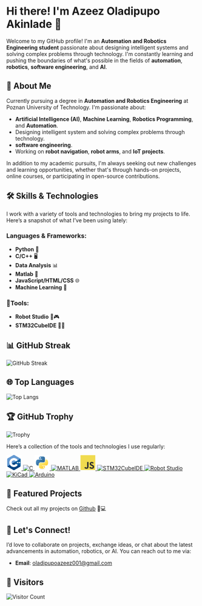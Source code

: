 # Hi there! I'm Azeez Oladipupo Akinlade 👋
Welcome to my GitHub profile! I'm an **Automation and Robotics Engineering student** passionate about designing intelligent systems and solving complex problems through technology. I'm constantly learning and pushing the boundaries of what's possible in the fields of **automation**, **robotics**, **software engineering**, and **AI**.
## 🚀 About Me
Currently pursuing a degree in **Automation and Robotics Engineering** at Poznan University of Technology.
I'm passionate about:
- **Artificial Intelligence (AI)**, **Machine Learning**, **Robotics Programming**, and **Automation**.
- Designing intelligent system and solving complex problems through technology.
- **software engineering**.
- Working on **robot navigation**, **robot arms**, and **IoT projects**.


In addition to my academic pursuits, I'm always seeking out new challenges and learning opportunities, whether that's through hands-on projects, online courses, or participating in open-source contributions.

## 🛠 Skills & Technologies

I work with a variety of tools and technologies to bring my projects to life. Here’s a snapshot of what I’ve been using lately:

### **Languages & Frameworks**:
- **Python** 🐍 
- **C/C++** 🖥️ 
- **Data Analysis** 📊
- **Matlab** 🔢
- **JavaScript/HTML/CSS** 🌐 
- **Machine Learning** 🧠

### 🔧**Tools**:
- **Robot Studio** 🤖🎮
- **STM32CubeIDE** 🧩💡

## 📊 GitHub Streak

![GitHub Streak](https://github-readme-streak-stats.herokuapp.com/?user=OlamiDiPupo-001&theme=radical)

## 🌐 Top Languages

![Top Langs](https://github-readme-stats.vercel.app/api/top-langs/?username=OlamiDiPupo-001&layout=compact&theme=radical)


## 🏆 GitHub Trophy

![Trophy](https://github-profile-trophy.vercel.app/?username=OlamiDiPupo-001&theme=radical)


Here’s a collection of the tools and technologies I use regularly:
<p align="left">
  <a href="https://en.cppreference.com/w/cpp" target="_blank" rel="noreferrer">
    <img src="https://raw.githubusercontent.com/devicons/devicon/master/icons/cplusplus/cplusplus-original.svg" alt="C++" width="40" height="40"/>
  </a>
  <a href="https://en.wikipedia.org/wiki/C_(programming_language)" target="_blank" rel="noreferrer">
    <img src="https://upload.wikimedia.org/wikipedia/commons/1/18/C_Programming_Language.svg" alt="C" width="40" height="40"/>
  </a>
  <a href="https://www.python.org" target="_blank" rel="noreferrer">
    <img src="https://raw.githubusercontent.com/devicons/devicon/master/icons/python/python-original.svg" alt="Python" width="40" height="40"/>
  </a>
  <a href="https://www.mathworks.com/products/matlab.html" target="_blank" rel="noreferrer">
    <img src="https://upload.wikimedia.org/wikipedia/commons/2/21/Matlab_Logo.png" alt="MATLAB" width="40" height="40"/>
  </a>
  <a href="https://developer.mozilla.org/en-US/docs/Web/JavaScript" target="_blank" rel="noreferrer">
    <img src="https://raw.githubusercontent.com/devicons/devicon/master/icons/javascript/javascript-original.svg" alt="JavaScript" width="40" height="40"/>
  </a>
  <a href="https://www.st.com/en/development-tools/stm32cubeide.html" target="_blank" rel="noreferrer">
    <img src="https://upload.wikimedia.org/wikipedia/commons/2/2f/STM32CubeIDE_logo.png" alt="STM32CubeIDE" width="40" height="40"/>
  </a>
  <a href="https://www.robotstudio.com" target="_blank" rel="noreferrer">
    <img src="https://icons-for-free.com/iff/png/256/abbrobotstudio-1324440112919970928.png" alt="Robot Studio" width="40" height="40"/>
  </a>
  <a href="https://www.kicad.org" target="_blank" rel="noreferrer">
    <img src="https://upload.wikimedia.org/wikipedia/commons/thumb/5/59/KiCad-Logo.svg/2560px-KiCad-Logo.svg.png" alt="KiCad" width="40" height="40"/>
  </a>
  <a href="https://www.arduino.cc" target="_blank" rel="noreferrer">
    <img src="https://upload.wikimedia.org/wikipedia/commons/thumb/3/3b/Arduino_Logo.svg/220px-Arduino_Logo.svg.png" alt="Arduino" width="40" height="40"/>
  </a>
</p>



## 🚧 Featured Projects
Check out all my projects on [Github](https://github.com/OlamiDiPupo-001) 🚀💻

## 🤝 Let's Connect!

I’d love to collaborate on projects, exchange ideas, or chat about the latest advancements in automation, robotics, or AI. You can reach out to me via:

- **Email**: [oladipupoazeez001@gmail.com](mailto:oladipupoazeez001@gmail.com)

## 👀 Visitors

![Visitor Count](https://profile-counter.glitch.me/{OlamiDiPupo-001}/count.svg)


